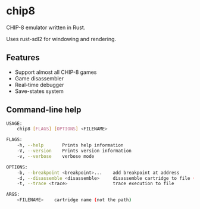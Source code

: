 chip8
=====

CHIP-8 emulator written in Rust.

Uses rust-sdl2 for windowing and rendering.

Features
--------

- Support almost all CHIP-8 games
- Game disassembler
- Real-time debugger
- Save-states system

Command-line help
-----------------

```bash
USAGE:
    chip8 [FLAGS] [OPTIONS] <FILENAME>

FLAGS:
    -h, --help       Prints help information
    -V, --version    Prints version information
    -v, --verbose    verbose mode

OPTIONS:
    -b, --breakpoint <breakpoint>...    add breakpoint at address
    -d, --disassemble <disassemble>     disassemble cartridge to file (use '-' to trace in console)
    -t, --trace <trace>                 trace execution to file

ARGS:
    <FILENAME>    cartridge name (not the path)
```